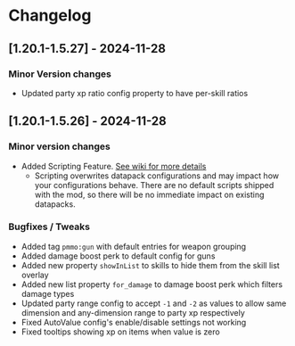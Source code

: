 # Changelog

## [1.20.1-1.5.27] - 2024-11-28
### Minor Version changes
- Updated party xp ratio config property to have per-skill ratios

## [1.20.1-1.5.26] - 2024-11-28
### Minor version changes
- Added Scripting Feature.  [See wiki for more details](https://github.com/Caltinor/Project-MMO-2.0/blob/1-20-1/wiki/configuration/scripting.md)
  - Scripting overwrites datapack configurations and may impact how your configurations behave.  There are no default scripts shipped with the mod, so there will be no immediate impact on existing datapacks.

### Bugfixes / Tweaks
- Added tag `pmmo:gun` with default entries for weapon grouping
- Added damage boost perk to default config for guns
- Added new property `showInList` to skills to hide them from the skill list overlay
- Added new list property `for_damage` to damage boost perk which filters damage types
- Updated party range config to accept `-1` and `-2` as values to allow same dimension and any-dimension range to party xp respectively
- Fixed AutoValue config's enable/disable settings not working
- Fixed tooltips showing xp on items when value is zero 